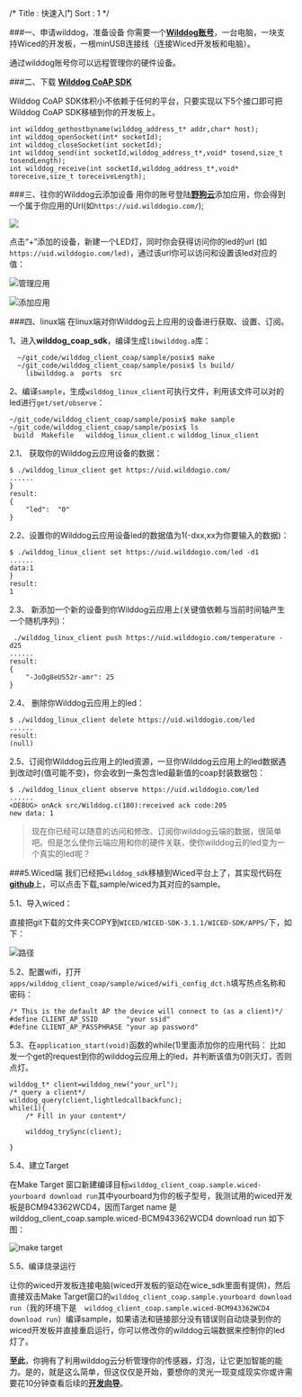 /*
Title : 快速入门
Sort : 1
*/


###一、申请wilddog，准备设备
你需要一个[**Wilddog账号**](https://www.wilddog.com/account/login)，一台电脑，一块支持Wiced的开发板，一根minUSB连接线（连接Wiced开发板和电脑）。

通过wilddog账号你可以远程管理你的硬件设备。

###二、下载 [**Wilddog CoAP SDK** ](https://github.com/WildDogTeam/wilddog_client_coap)

Wilddog CoAP SDK体积小不依赖于任何的平台，只要实现以下5个接口即可把Wilddog CoAP SDK移植到你的开发板上。

	int wilddog_gethostbyname(wilddog_address_t* addr,char* host);
	int wilddog_openSocket(int* socketId);
	int wilddog_closeSocket(int socketId);
	int wilddog_send(int socketId,wilddog_address_t*,void* tosend,size_t tosendLength);
	int wilddog_receive(int socketId,wilddog_address_t*,void* toreceive,size_t toreceiveLength);

###三、往你的Wilddog云添加设备
用你的账号登陆[**野狗云**](https://www.wilddog.com/account/login)添加应用，你会得到一个属于你应用的Url(如`https://uid.wilddogio.com/`);

![](https://raw.githubusercontent.com/skylli/mycoap/master/img/1.png)

点击“+”添加的设备，新建一个LED灯，同时你会获得访问你的led的url (如`https://uid.wilddogio.com/led)`，通过该url你可以访问和设置该led对应的值：

![管理应用](https://raw.githubusercontent.com/skylli/mycoap/master/img/2.png)

![添加应用](https://raw.githubusercontent.com/skylli/mycoap/master/img/3.png)
	    
###四、linux端
在linux端对你Wilddog云上应用的设备进行获取、设置、订阅。

1、进入**wilddog_coap_sdk**，编译生成`libwilddog.a`库：    
       
	  ~/git_code/wilddog_client_coap/sample/posix$ make 
	  ~/git_code/wilddog_client_coap/sample/posix$ ls build/
		libwilddog.a  ports  src
	
2、编译`sample`，生成`wilddog_linux_client`可执行文件，利用该文件可以对的led进行`get/set/observe`：    

	~/git_code/wilddog_client_coap/sample/posix$ make sample
	~/git_code/wilddog_client_coap/sample/posix$ ls
	 build  Makefile   wilddog_linux_client.c wilddog_linux_client

2.1、 获取你的Wilddog云应用设备的数据：

	$ ./wilddog_linux_client get https://uid.wilddogio.com/
	......
	}
	result:
	{
		"led":	"0"
	}

2.2、设置你的Wilddog云应用设备led的数据值为1(-dxx,xx为你要输入的数据)：

    $ ./wilddog_linux_client set https://uid.wilddogio.com/led -d1
	......
	data:1
	}
	result:
	1

2.3、 新添加一个新的设备到你Wilddog云应用上(关键值依赖与当前时间轴产生一个随机序列)：

	 ./wilddog_linux_client push https://uid.wilddogio.com/temperature -d25
	......
	result:
	{
		"-JoOg8eUS52r-amr":	25
	}

2.4、 删除你Wilddog云应用上的led：

	$ ./wilddog_linux_client delete https://uid.wilddogio.com/led
	......
	result:
	(null)

2.5、订阅你Wilddog云应用上的led资源，一旦你Wilddog云应用上的led数据遇到改动时(值可能不变)，你会收到一条包含led最新值的coap封装数据包：

	$ ./wilddog_linux_client observe https://uid.wilddogio.com/led
	......
	<DEBUG> onAck src/Wilddog.c(180):received ack code:205 
	new data: 1 


>现在你已经可以随意的访问和修改、订阅你wilddog云端的数据，很简单吧。但是怎么使你云端应用和你的硬件关联，使你wilddog云的led变为一个真实的led呢？

###5.Wiced端
我们已经把`wilddog_sdk`移植到Wiced平台上了，其实现代码在[**github**](https://github.com/WildDogTeam/wilddog_client_coap)上，可以点击下载,sample/wiced为其对应的sample。

5.1、导入wiced：

直接把git下载的文件夹COPY到`WICED/WICED-SDK-3.1.1/WICED-SDK/APPS/`下，如下：

![路径](https://raw.githubusercontent.com/skylli/mycoap/master/img/45.png)

5.2、配置wifi，打开`apps/wilddog_client_coap/sample/wiced/wifi_config_dct.h`填写热点名称和密码：

	/* This is the default AP the device will connect to (as a client)*/
	#define CLIENT_AP_SSID       "your ssid"
	#define CLIENT_AP_PASSPHRASE "your ap password"

5.3、在`application_start(void)`函数的while(1)里面添加你的应用代码：
比如发一个get的request到你的wilddog云应用上的led，并判断该值为0则灭灯，否则点灯。

	wilddog_t* client=wilddog_new("your_url");
	/* query a client*/
	wilddog_query(client,lightledcallbackfunc);
	while(1){
		/* Fill in your content*/

		wilddog_trySync(client);

	}

5.4、建立Target

在Make Target 窗口新建编译目标`wilddog_client_coap.sample.wiced-yourboard download run`其中yourboard为你的板子型号，我测试用的wiced开发板是BCM943362WCD4，因而Target name 是 wilddog_client_coap.sample.wiced-BCM943362WCD4 download run 如下图：

![make target](https://raw.githubusercontent.com/skylli/mycoap/master/img/proj.png)


5.5、编译烧录运行

让你的wiced开发板连接电脑(wiced开发板的驱动在wice_sdk里面有提供)，然后直接双击Make Target窗口的`wilddog_client_coap.sample.yourboard download run`（我的环境下是`	wilddog_client_coap.sample.wiced-BCM943362WCD4 download run`）编译sample，如果语法和链接部分没有错误则自动烧录到你的wiced开发板并直接重启运行，你可以修改你的wilddog云端数据来控制你的led灯了。
	
**至此**，你拥有了利用wilddog云分析管理你的传感器，灯泡，让它更加智能的能力。是的，就是这么简单，但这仅仅是开始，要想你的灵光一现变成现实你或许需要花10分钟查看后续的[**开发向导**](https://z.wilddog.com/device/guide)。





